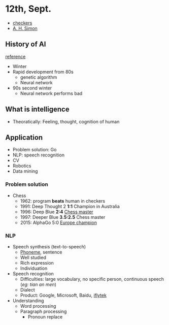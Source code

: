 # 12th, Sept.

* [checkers](http://zh.wikihow.com/%E5%A6%82%E4%BD%95%E4%B8%8B%E8%A5%BF%E6%B4%8B%E8%B7%B3%E6%A3%8B)
* [A. H. Simon](https://en.wikipedia.org/wiki/Herbert_A._Simon)

## History of AI
[reference](https://devblogs.nvidia.com/parallelforall/deep-learning-nutshell-core-concepts/)

* Winter
* Rapid development from 80s
	+ genetic algorithm
	+ Neural network
* 90s second winter
	+ Neural network performs bad

## What is intelligence
* Theoratically: Feeling, thought, cognition of human

## Application
* Problem solution: Go
* NLP: speech recognition
* CV
* Robotics
* Data mining

### Problem solution
* Chess
	+ 1962: program **beats** human in checkers
	+ 1991: Deep Thought 2 **1:1** Champion in Australia
	+ 1996: Deep Blue **2:4** [Chess master](https://en.wikipedia.org/wiki/Garry_Kasparov)
	+ 1997: Deeper Blue **3.5:2.5** Chess master
	+ 2015: AlphaGo 5:0 [Europe champion](https://en.wikipedia.org/wiki/Fan_Hui)

### NLP
* Speech synthesis (text-to-speech)
	+ [Phoneme](https://en.wikipedia.org/wiki/Phoneme), sentence
	+ Well studied
	+ Rich expression
	+ Individuation
* Speech recognition
	+ Difficulties: large vocabulary, no specific person, continuous speech (*eg: tian an men*)
	+ Dialect
	+ Product: Google, Microsoft, Baidu, [iflytek](http://www.iflytek.com/)
* Understanding
	+ Word processing
	+ Paragraph processing
		- Pronoun replace
